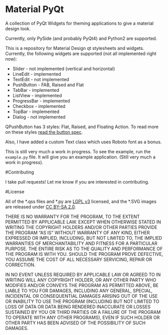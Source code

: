 # Material PyQt
A collection of PyQt Widgets for theming applications to give a material design look.

Currently, only PySide (and probably PyQt4) and Python2 are supported.

This is a repository for Material Design qt stylesheets and widgets. Currently, the following widgets are supported (not all implemented right now):

- Slider -  not implemented (vertical and horizontal)
- LineEdit - implemented
- TextEdit - not implemented
- PushButton - FAB, Raised and Flat
- TabBar - implemented
- ListView - implemented
- ProgressBar - implemented
- Checkbox - implemented
- TopBar - implemented
- Dialog - not implemented

QPushButton has 3 styles: Flat, Raised, and Floating Action. To read more on these styles [read the button spec](http://www.google.com/design/spec/components/buttons.html).

Also, I have added a custom Text class which uses Roboto font as a bonus.

This is still very much a work in progress. To see the example, run the `example.py` file. It will give you an example application. (Still very much a work in progress).

#Contributing

I take pull requests! Let me know if you are interested in contributing.

#License

All of the *.qss files and *.py are [LGPL v3](https://www.gnu.org/licenses/lgpl.txt) licensed, and the *.SVG images are released under [CC BY-SA 2.0](https://creativecommons.org/licenses/by-sa/2.0/).

THERE IS NO WARRANTY FOR THE PROGRAM, TO THE EXTENT PERMITTED BY APPLICABLE LAW. EXCEPT WHEN OTHERWISE STATED IN WRITING THE COPYRIGHT HOLDERS AND/OR OTHER PARTIES PROVIDE THE PROGRAM “AS IS” WITHOUT WARRANTY OF ANY KIND, EITHER EXPRESSED OR IMPLIED, INCLUDING, BUT NOT LIMITED TO, THE IMPLIED WARRANTIES OF MERCHANTABILITY AND FITNESS FOR A PARTICULAR PURPOSE. THE ENTIRE RISK AS TO THE QUALITY AND PERFORMANCE OF THE PROGRAM IS WITH YOU. SHOULD THE PROGRAM PROVE DEFECTIVE, YOU ASSUME THE COST OF ALL NECESSARY SERVICING, REPAIR OR CORRECTION.

IN NO EVENT UNLESS REQUIRED BY APPLICABLE LAW OR AGREED TO IN WRITING WILL ANY COPYRIGHT HOLDER, OR ANY OTHER PARTY WHO MODIFIES AND/OR CONVEYS THE PROGRAM AS PERMITTED ABOVE, BE LIABLE TO YOU FOR DAMAGES, INCLUDING ANY GENERAL, SPECIAL, INCIDENTAL OR CONSEQUENTIAL DAMAGES ARISING OUT OF THE USE OR INABILITY TO USE THE PROGRAM (INCLUDING BUT NOT LIMITED TO LOSS OF DATA OR DATA BEING RENDERED INACCURATE OR LOSSES SUSTAINED BY YOU OR THIRD PARTIES OR A FAILURE OF THE PROGRAM TO OPERATE WITH ANY OTHER PROGRAMS), EVEN IF SUCH HOLDER OR OTHER PARTY HAS BEEN ADVISED OF THE POSSIBILITY OF SUCH DAMAGES.

